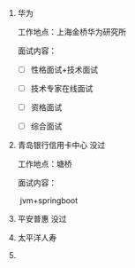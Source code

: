 1. 华为

   工作地点：上海金桥华为研究所

   面试内容：

   - [ ] 性格面试+技术面试
   - [ ] 技术专家在线面试
   - [ ] 资格面试
   - [ ] 综合面试

   

2. 青岛银行信用卡中心 没过

   工作地点：塘桥

   面试内容：

   ​	jvm+springboot

3. 平安普惠 没过

4. 太平洋人寿

5. 
